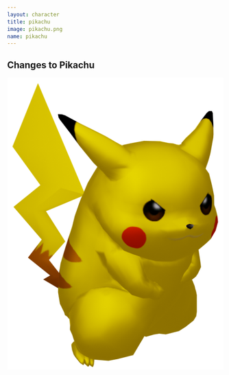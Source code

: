 ```yaml
---
layout: character
title: pikachu
image: pikachu.png
name: pikachu
---
```


## Changes to Pikachu
![pikachu](/images/content/css/pikachu.png)
